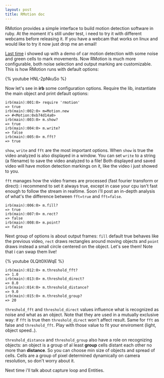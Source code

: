 ```yaml
---
layout: post
title: RMotion doc
---
```

RMotion provides a simple interface to build motion detection software in ruby.
At the moment it's still under test, i need to try it with different webcams before releasing it. If you have a webcam that works on linux and would like to try it now just drop me an email!

[Last time](http://www.rikiji.it/post/14) i showed up with a demo of car motion detection with some noise and green cells to mark movements. Now RMotion is much more configurable, both noise selection and output marking are customizable. This is how RMotion runs with default options:

{% youtube HNL-2pNkuSo %}

Now let's see in __irb__ some configuration options. Require the lib, instantiate the main object and print default options:

    irb(main):001:0> require 'rmotion'
    => true
    irb(main):002:0> m=Motion.new
    => #<Motion:0xb74d14a0>
    irb(main):003:0> m.show?
    => true
    irb(main):004:0> m.write?
    => false
    irb(main):005:0> m.fft?
    => true

`show`, `write` and `fft` are the most important options. When `show` is true the video analyzed is also displayed in a window. You can set `write` to a string (a filename) to save the video analyzed to a file! Both displayed and saved video will have motion detection markings on it, like the video i just showed to you.

`fft` manages how the video frames are processed (fast fourier transform or direct): i recommend to set it always true, except in case your cpu isn't fast enough to follow the stream in realtime. Soon i'll post an in-depth analysis of what's the difference between `fft=true` and `fft=false`.

    irb(main):006:0> m.fill?
    => true
    irb(main):007:0> m.rect?
    => false
    irb(main):008:0> m.point?
    => false

Next group of options is about output frames: `fill` default true behaves like the previous video, `rect` draws rectangles around moving objects and `point` draws instead a small circle centered on the object. Let's see them! Note that i can swap them live!

{% youtube 0LQIt0XiWqE %}

    irb(main):012:0> m.threshold_fft?
    => 1.0
    irb(main):013:0> m.threshold_direct?
    => 8.0
    irb(main):014:0> m.threshold_distance?
    => 9.0
    irb(main):015:0> m.threshold_group?
    => 20

`threshold_fft` and `threshold_direct` values influence what is recognized as noise and what as an object. Note that they are used in a mutually exclusive way: if `fft` is true then `threshold_direct` won't affect result. Same for `fft` as false and `threshold_fft`. Play with those value to fit your enviroment (light, object speed..).

`threshold_distance` and `threshold_group` also have a role on recognizing objects: an object is a group of al least __group__ cells distant each other no more than __distance__. So you can choose min size of objects and spread of cells. Cells are a group of pixel determined dynamically on camera resolution, so don't worry about it.

Next time i'll talk about capture loop and Entities.
